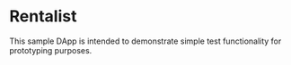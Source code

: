 # Rentalist

This sample DApp is intended to demonstrate simple test functionality for prototyping purposes.

